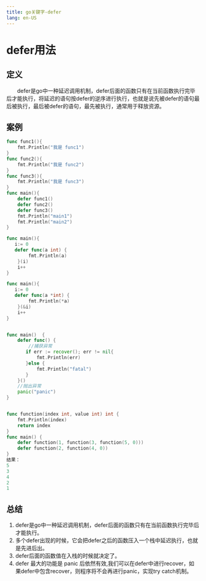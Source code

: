 ```yaml
---
title: go关键字-defer
lang: en-US
---
```

# defer用法

## 定义
&emsp;&emsp;defer是go中一种延迟调用机制，defer后面的函数只有在当前函数执行完毕后才能执行，将延迟的语句按defer的逆序进行执行，也就是说先被defer的语句最后被执行，最后被defer的语句，最先被执行，通常用于释放资源。

## 案例
```go
func func1(){
    fmt.Println("我是 func1")
}
func func2(){
    fmt.Println("我是 func2")
}
func func3(){
    fmt.Println("我是 func3")
}
func main(){
    defer func1()
    defer func2()
    defer func3()
    fmt.Println("main1")
    fmt.Println("main2")
}

func main(){
   i:= 0
   defer func(a int) {
		fmt.Println(a)
	}(i)
    i++
}

func main(){
   i:= 0
   defer func(a *int) {
		fmt.Println(*a)
	}(&i)
    i++
}


func main()  {
    defer func() {
        //捕获异常
       if err := recover(); err != nil{
           fmt.Println(err)
       }else {
           fmt.Println("fatal")
       }
    }()
    //抛出异常
    panic("panic")
}


func function(index int, value int) int {
    fmt.Println(index)
    return index
}
func main() {
    defer function(1, function(3, function(5, 0)))
    defer function(2, function(4, 0))
}
结果：
5
3
4
2
1
```

## 总结
1. defer是go中一种延迟调用机制，defer后面的函数只有在当前函数执行完毕后才能执行。
2. 多个defer出现的时候，它会把defer之后的函数压入一个栈中延迟执行，也就是先进后出。
3. defer后面的函数值在入栈的时候就决定了。
4. defer 最大的功能是 panic 后依然有效,我们可以在defer中进行recover，如果defer中包含recover，则程序将不会再进行panic，实现try catch机制。